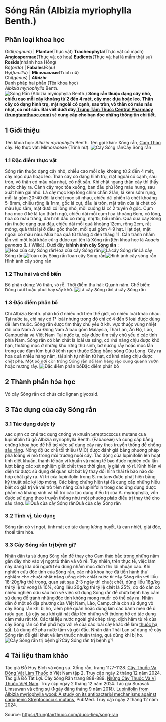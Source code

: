 # Sóng Rắn (Albizia myriophylla Benth.)

Phân loại khoa học  
---  
Giới(_regnum_) |  **Plantae**(Thực vật) **Tracheophyta**(Thực vật có mạch) **Angiospermae**(Thực vật có hoa) **Eudicots**(Thực vật hai lá mầm thật sự) **Rosids**(nhánh hoa Hồng)  
Bộ(_ordo_) | **Fabales**(Đậu)  
Họ(_familia_) | **Mimosaceae**(Trinh nữ)  
Chi(_genus_) | **_Albizia_**  
Danh pháp hai phần (Tên khoa học)  
_Albizia myriophylla_ Benth.  
![Sóng Rắn \(Albizia myriophylla Benth.\)](https://trungtamthuoc.com/images/others/song-ran-7386.jpg)
**Sóng rắn thuộc dạng cây nhỏ, chiều cao mỗi cây khoảng từ 2 đến 4 mét, cây mọc dựa hoặc leo. Thân cây có dạng hình trụ, mặt ngoài có cạnh, sau tròn, vỏ thân có màu nâu nhạt, có nốt sần. Bài viết dưới đây,[Trung Tâm Thuốc Central Pharmacy](https://trungtamthuoc.com/ "Trung Tâm Thuốc Central Pharmacy") ([trungtamthuoc.com](https://trungtamthuoc.com/ "trungtamthuoc.com")) sẽ cung cấp cho bạn đọc những thông tin chi tiết.**
##  1 Giới thiệu
Tên khoa học: _Albizia myriophylla_ Benth.
Tên gọi khác: Xống rắn, [Cam Thảo](https://trungtamthuoc.com/duoc-lieu/cam-thao-32 "Cam Thảo") cây.
Họ thực vật: Mimosaceae (Trinh nữ).
![Cây Sóng rắn](https://trungtamthuoc.com/images/item/song-ran-0.jpg)Cây Sóng rắn
### 1.1 Đặc điểm thực vật
Sóng rắn thuộc dạng cây nhỏ, chiều cao mỗi cây khoảng từ 2 đến 4 mét, cây mọc dựa hoặc leo.
Thân cây có dạng hình trụ, mặt ngoài có cạnh, sau tròn, vỏ thân có màu nâu nhạt, có nốt sần. Khi chặt ngang thân cây thì thấy nước chảy ra. Cành cây mọc tỏa xuống, ban đầu phủ lông màu hung, sau xuất hiện gai nhỏ.
Lá cây mọc kép lông chim chẵn 2 lần, lá kèm sớm rụng, mỗi lá gồm 20-40 đôi lá chét mọc sít nhau, chiều dài phiến lá chét khoảng 5-8mm, chiều rộng là 1mm, gốc lá cụt, đầu lá tròn, mặt trên của lá chét có màu lục sẫm, mặt dưới có lông nhỏ, mỗi cuống lá có 2 tuyến ở gốc.
Cụm hoa mọc ở kẽ lá tạo thành ngù, chiều dài mỗi cụm hoa khoảng 6cm, có lông, hoa có màu trắng, đài hình đầu có răng, nhị 15, bầu nhẵn.
Quả của cây Sóng rắn thuộc dạng quả đậu, chiều dài mỗi quả khoảng 12cm, rộng 2cm, rất mỏng, quả thắt lại ở đầu, gốc thuôn, mỗi quả gồm 4-9 hạt. Hạt dẹt, mặt ngoài có màu nâu.
Mùa hoa quả từ tháng 4 đến tháng 11.
Cần tránh nhầm lẫn với một loài khác cũng được gọi tên là Xống rắn (tên khoa học là _Acacia pennata_ (L.) Willd.).
Dưới đây là**hình ảnh cây Sóng rắn** :
![Hoa của cây Sóng rắn](https://trungtamthuoc.com/images/item/song-ran-9.jpg)Hoa của cây Sóng rắn![Lá cây Sóng rắn](https://trungtamthuoc.com/images/item/song-ran-7.jpg)Lá cây Sóng rắn![Toàn cây Sóng rắn](https://trungtamthuoc.com/images/item/song-ran-6.jpg)Toàn cây Sóng rắn![Hình ảnh cây sóng rắn](https://trungtamthuoc.com/images/item/song-ran-1.jpg)Hình ảnh cây sóng rắn
### 1.2 Thu hái và chế biến
Bộ phận dùng: Vỏ thân, vỏ rễ.
Thời điểm thu hái: Quanh năm.
Chế biến: Dùng tươi hoặc phơi hay sấy khô.
![Lá cây Sóng rắn](https://trungtamthuoc.com/images/item/song-ran-2.jpg)Lá cây Sóng rắn
### 1.3 Đặc điểm phân bố
Chi Albizia Benth. phân bố ở nhiều nơi trên thế giới, có nhiều loài khác nhau. Tại nước ta, chi này có 17 loài nhưng trong đó chỉ có 4 đến 5 loài được dùng để làm thuốc.
Sóng rắn được tìm thấy chủ yếu ở khu vực thuộc vùng nhiệt đới của Nam Á và Đông Nam Á bao gồm Malaysia, Thái Lan, Ấn Độ, Lào, Campuchia và Việt Nam. Tại nước ta, cây được tìm thấy chủ yếu ở các tỉnh phía Nam.
Sóng rắn có bản chất là loài ưa sáng, có khả năng chịu được khô hạn, thường mọc ở những khu rừng thứ sinh, bờ nương rẫy hoặc mọc lẫn trong các đám lùm bụi ở kênh rạch thuộc [Đồng](https://trungtamthuoc.com/hoat-chat/dong "Đồng") bằng sông Cửu Long. Cây ra hoa quả nhiều hàng năm, tái sinh tự nhiên từ hạt, có khả năng chịu được chặt phá. Một số nơi còn trồng Sóng rắn để làm hàng rào xung quanh vườn hoặc nương rẫy.
![Đặc điểm phân bố](https://trungtamthuoc.com/images/item/song-ran-3.jpg)Đặc điểm phân bố
##  2 Thành phần hóa học
Vỏ cây Sóng rắn có chứa các lignan glycosid.
##  3 Tác dụng của cây Sóng rắn
### 3.1 Tác dụng dược lý
Xác định cơ chế tác dụng chống vi khuẩn Streptococcus mutans của lupinifolin từ gỗ Albizia myriophylla Benth. (Fabaceae) và cung cấp bằng chứng khoa học để hỗ trợ việc sử dụng cây này theo truyền thống để chống [sâu răng](https://trungtamthuoc.com/bai-viet/benh-sau-rang "sâu răng"). Nồng độ ức chế tối thiểu (MIC) được đánh giá bằng phương pháp pha loãng vi mô trong môi trường nuôi cấy. Tác động của lupinifolin lên hoạt tính diệt khuẩn, thành tế bào vi khuẩn và màng tế bào được nghiên cứu lần lượt bằng các xét nghiệm giết chết theo thời gian, ly giải và rò rỉ. Kính hiển vi điện tử được sử dụng để quan sát bất kỳ thay đổi hình thái tế bào nào do hợp chất gây ra. Vị trí của lupinifolin trong S. mutans được phát hiện bằng kỹ thuật sắc ký lớp mỏng. Các bằng chứng hiện tại đã cung cấp những hiểu biết có giá trị về vai trò tiềm năng của lupinifolin trong các ứng dụng dược phẩm và kháng sinh và hỗ trợ các tác dụng điều trị của A. myriophylla, vốn được sử dụng theo truyền thống như một phương pháp điều trị thay thế cho sâu răng.
![Quả của cây Sóng rắn](https://trungtamthuoc.com/images/item/song-ran-4.jpg)Quả của cây Sóng rắn
### 3.2 Tính vị, tác dụng
Sóng rắn có vị ngọt, tính mát có tác dụng lương huyết, tả can nhiệt, giải độc, thoái tâm hòa.
### 3.3 Cây Sóng rắn trị bệnh gì?
Nhân dân ta sử dụng Sóng rắn để thay cho Cam thảo bắc trong những năm gần đây nhờ vào vị ngọt từ thân và vỏ rễ. Tuy nhiên, trên thực tế, việc làm này đang lừa dối người tiêu dùng nhằm mục đích thu lợi nhuận cao.
Khi nghiên cứu độc tính của Sóng rắn, các nhà khoa học đã tiến hành thử nghiệm cho chuột nhắt trắng uống dịch chiết nước từ cây Sóng rắn với liều 18-20g/kg thể trọng, quan sát sau 2-3 ngày thì chuột chết, dùng liều 18g/kg thì tỷ lệ tử vong là 10%, dùng liều 20g/kg thì tỷ lệ chết là 25%, do đó cần có nhiều nghiên cứu sâu hơn về việc sử dụng Sóng rắn để chữa bệnh hay cấm sử dụng để tránh những độc tính không mong muốn có thể xảy ra.
Nhân dân ở một số địa phương của Việt Nam, Lào, Campuchia còn sử dụng vỏ cây Sóng rắn khi bị ho, viêm phế quản hoặc dùng làm các bánh men để ủ rượu gạo. Lá cây sau khi giã nát đắp lên những vết thương hở có tác dụng cầm máu rất tốt.
Các tài liệu nước ngoài ghi chép rằng, dịch hãm từ rễ của cây Sóng rắn có thể phối hợp với rễ của các loài cây khác để làm [thuốc hạ sốt](https://trungtamthuoc.com/bai-viet/top-15-thuoc-ha-sot-thong-dung-duoc-bac-si-khuyen-dung "thuốc hạ sốt"). Lá dùng để pha nước tắm và gội đầu.
Nhân dân Thái Lan sử dụng rễ cây Sóng rắn để giải khát và làm thuốc nhuận tràng, quả dùng khi bị ho.
![Cây Sóng rắn trị bệnh gì?](https://trungtamthuoc.com/images/item/song-ran-5.jpg)Cây Sóng rắn trị bệnh gì?
##  4 Tài liệu tham khảo
Tác giả Đỗ Huy Bích và cộng sự. Xống rắn, trang 1127-1128. [Cây Thuốc Và Động Vật Làm Thuốc](https://trungtamthuoc.com/bai-viet/doc-online-va-tai-mien-phi-pdf-sach-cay-thuoc-va-dong-vat-lam-thuoc-o-viet-nam "Cây Thuốc Và Động Vật Làm Thuốc") ở Việt Nam tập 2. Truy cập ngày 2 tháng 12 năm 2024.
Tác giả Đỗ Tất Lợi. Cây Sóng Rắn trang 888-889. [Những Cây Thuốc Và Vị Thuốc Việt Nam](https://trungtamthuoc.com/duoc-lieu "Những Cây Thuốc Và Vị Thuốc Việt Nam"). Truy cập ngày 2 tháng 12 năm 2024.
Tác giả Surasak Limsuwan và cộng sự (Ngày đăng tháng 9 năm 2018). [Lupinifolin from Albizia myriophylla wood: A study on its antibacterial mechanisms against cariogenic Streptococcus mutans](https://pubmed.ncbi.nlm.nih.gov/29102025/), PubMed. Truy cập ngày 2 tháng 12 năm 2024.


Source: https://trungtamthuoc.com/duoc-lieu/song-ran